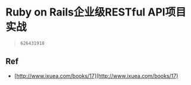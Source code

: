 # Ruby on Rails企业级RESTful API项目实战

> `626431918`


## Ref

* [http://www.ixuea.com/books/17](http://www.ixuea.com/books/17)

